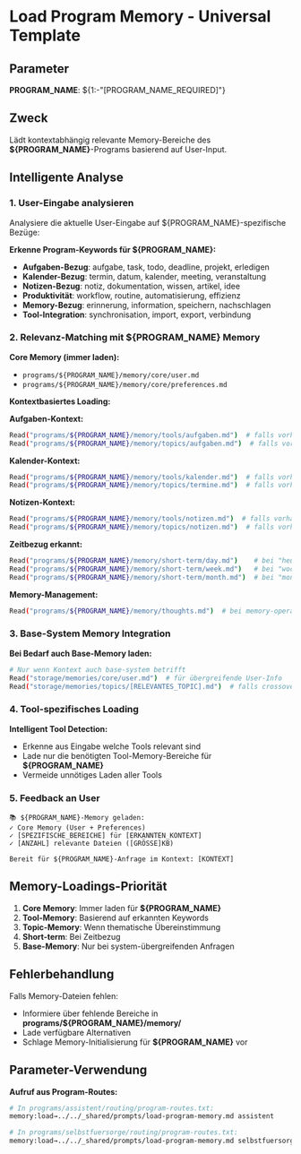 # Load Program Memory - Universal Template

## Parameter
**PROGRAM_NAME**: ${1:-"[PROGRAM_NAME_REQUIRED]"}

## Zweck
Lädt kontextabhängig relevante Memory-Bereiche des **${PROGRAM_NAME}**-Programs basierend auf User-Input.

## Intelligente Analyse

### 1. User-Eingabe analysieren
Analysiere die aktuelle User-Eingabe auf ${PROGRAM_NAME}-spezifische Bezüge:

**Erkenne Program-Keywords für ${PROGRAM_NAME}:**
- **Aufgaben-Bezug**: aufgabe, task, todo, deadline, projekt, erledigen
- **Kalender-Bezug**: termin, datum, kalender, meeting, veranstaltung
- **Notizen-Bezug**: notiz, dokumentation, wissen, artikel, idee
- **Produktivität**: workflow, routine, automatisierung, effizienz
- **Memory-Bezug**: erinnerung, information, speichern, nachschlagen
- **Tool-Integration**: synchronisation, import, export, verbindung

### 2. Relevanz-Matching mit ${PROGRAM_NAME} Memory

**Core Memory (immer laden):**
- `programs/${PROGRAM_NAME}/memory/core/user.md`
- `programs/${PROGRAM_NAME}/memory/core/preferences.md`

**Kontextbasiertes Loading:**

**Aufgaben-Kontext:**
```bash
Read("programs/${PROGRAM_NAME}/memory/tools/aufgaben.md")  # falls vorhanden
Read("programs/${PROGRAM_NAME}/memory/topics/aufgaben.md")  # falls vorhanden
```

**Kalender-Kontext:**
```bash
Read("programs/${PROGRAM_NAME}/memory/tools/kalender.md")  # falls vorhanden
Read("programs/${PROGRAM_NAME}/memory/topics/termine.md")  # falls vorhanden
```

**Notizen-Kontext:**
```bash
Read("programs/${PROGRAM_NAME}/memory/tools/notizen.md")  # falls vorhanden
Read("programs/${PROGRAM_NAME}/memory/topics/notizen.md")  # falls vorhanden
```

**Zeitbezug erkannt:**
```bash
Read("programs/${PROGRAM_NAME}/memory/short-term/day.md")    # bei "heute", "jetzt"
Read("programs/${PROGRAM_NAME}/memory/short-term/week.md")   # bei "woche", "letzte woche"
Read("programs/${PROGRAM_NAME}/memory/short-term/month.md")  # bei "monat", "letzter monat"
```

**Memory-Management:**
```bash
Read("programs/${PROGRAM_NAME}/memory/thoughts.md")  # bei memory-operationen
```

### 3. Base-System Memory Integration

**Bei Bedarf auch Base-Memory laden:**
```bash
# Nur wenn Kontext auch base-system betrifft
Read("storage/memories/core/user.md")  # für übergreifende User-Info
Read("storage/memories/topics/[RELEVANTES_TOPIC].md")  # falls crossover
```

### 4. Tool-spezifisches Loading

**Intelligent Tool Detection:**
- Erkenne aus Eingabe welche Tools relevant sind
- Lade nur die benötigten Tool-Memory-Bereiche für **${PROGRAM_NAME}**
- Vermeide unnötiges Laden aller Tools

### 5. Feedback an User

```
📚 ${PROGRAM_NAME}-Memory geladen:
✓ Core Memory (User + Preferences)
✓ [SPEZIFISCHE_BEREICHE] für [ERKANNTEN_KONTEXT]
✓ [ANZAHL] relevante Dateien ([GRÖSSE]KB)

Bereit für ${PROGRAM_NAME}-Anfrage im Kontext: [KONTEXT]
```

## Memory-Loadings-Priorität

1. **Core Memory**: Immer laden für **${PROGRAM_NAME}**
2. **Tool-Memory**: Basierend auf erkannten Keywords  
3. **Topic-Memory**: Wenn thematische Übereinstimmung
4. **Short-term**: Bei Zeitbezug
5. **Base-Memory**: Nur bei system-übergreifenden Anfragen

## Fehlerbehandlung

Falls Memory-Dateien fehlen:
- Informiere über fehlende Bereiche in **programs/${PROGRAM_NAME}/memory/**
- Lade verfügbare Alternativen
- Schlage Memory-Initialisierung für **${PROGRAM_NAME}** vor

## Parameter-Verwendung

**Aufruf aus Program-Routes:**
```bash
# In programs/assistent/routing/program-routes.txt:
memory:load→../../_shared/prompts/load-program-memory.md assistent

# In programs/selbstfuersorge/routing/program-routes.txt:
memory:load→../../_shared/prompts/load-program-memory.md selbstfuersorge
```